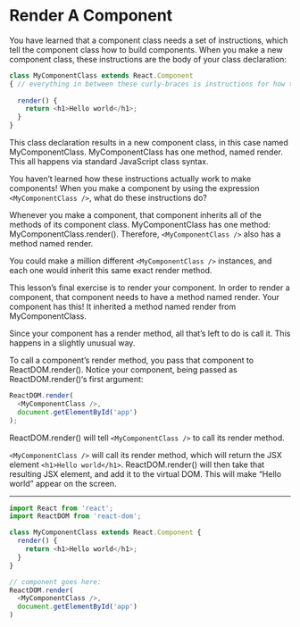 # Render A Component
You have learned that a component class needs a set of instructions, which tell the component class how to build components. When you make a new component class, these instructions are the body of your class declaration:

```js
class MyComponentClass extends React.Component
{ // everything in between these curly-braces is instructions for how to build components
 
  render() {
    return <h1>Hello world</h1>;
  }
}
```

This class declaration results in a new component class, in this case named MyComponentClass. MyComponentClass has one method, named render. This all happens via standard JavaScript class syntax.

You haven’t learned how these instructions actually work to make components! When you make a component by using the expression ```<MyComponentClass />```, what do these instructions do?

Whenever you make a component, that component inherits all of the methods of its component class. MyComponentClass has one method: MyComponentClass.render(). Therefore, ```<MyComponentClass />``` also has a method named render.

You could make a million different ```<MyComponentClass />``` instances, and each one would inherit this same exact render method.

This lesson’s final exercise is to render your component. In order to render a component, that component needs to have a method named render. Your component has this! It inherited a method named render from MyComponentClass.

Since your component has a render method, all that’s left to do is call it. This happens in a slightly unusual way.

To call a component’s render method, you pass that component to ReactDOM.render(). Notice your component, being passed as ReactDOM.render()‘s first argument:
```js
ReactDOM.render(
  <MyComponentClass />,
  document.getElementById('app')
);
```
ReactDOM.render() will tell ```<MyComponentClass />``` to call its render method.

```<MyComponentClass />``` will call its render method, which will return the JSX element ```<h1>Hello world</h1>```. ReactDOM.render() will then take that resulting JSX element, and add it to the virtual DOM. This will make “Hello world” appear on the screen.

***

```js
import React from 'react';
import ReactDOM from 'react-dom';

class MyComponentClass extends React.Component {
  render() {
    return <h1>Hello world</h1>;
  }
}

// component goes here:
ReactDOM.render(
  <MyComponentClass />,
  document.getElementById('app')
)
```